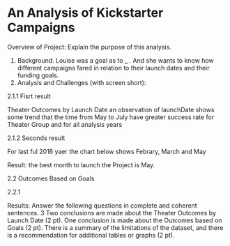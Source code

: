 # An Analysis of Kickstarter Campaigns

Overview of Project: Explain the purpose of this analysis.

1. Background.
   Louise was a goal as to **\_** . And she wants to know how different campaigns fared in relation to their launch dates and their funding goals.
2. Analysis and Challenges (with screen short):

2.1.1 Fisrt result

Theater Outcomes by Launch Date
an observation of launchDate shows some trend that the time from May to July have greater success rate for Theater Group and for all analysis years

2.1.2 Seconds result

For last ful 2016 yaer the chart below shows Febrary, March and May

Result: the best month to launch the Project is May.

2.2 Outcomes Based on Goals

2.2.1

Results: Answer the following questions in complete and coherent sentences.
3
Two conclusions are made about the Theater Outcomes by Launch Date (2 pt).
One conclusion is made about the Outcomes based on Goals (2 pt).
There is a summary of the limitations of the dataset, and there is a recommendation for additional tables or graphs (2 pt).
